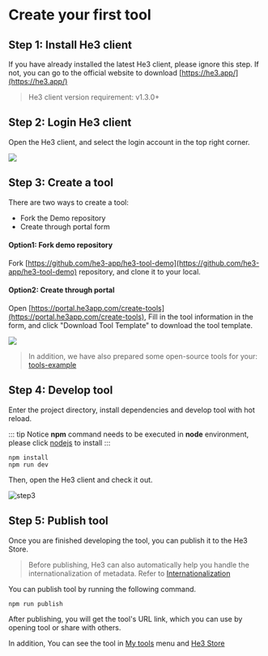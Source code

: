 # Create your first tool

## Step 1: Install He3 client

If you have already installed the latest He3 client, please ignore this step. If not, you can go to the official website to download [https://he3.app/](https://he3.app/)

> He3 client version requirement: v1.3.0+

## Step 2: Login He3 client

Open the He3 client, and select the login account in the top right corner.

![](/guide/1.png)

## Step 3: Create a tool

There are two ways to create a tool:

- Fork the Demo repository
- Create through portal form

#### Option1: Fork demo repository

Fork [https://github.com/he3-app/he3-tool-demo](https://github.com/he3-app/he3-tool-demo) repository, and clone it to your local.

#### Option2: Create through portal

Open [https://portal.he3app.com/create-tools](https://portal.he3app.com/create-tools), Fill in the tool information in the form, and click "Download Tool Template" to download the tool template.

![](/guide/2.png)

> In addition, we have also prepared some open-source tools for your: [tools-example](https://github.com/he3-app/tools-example)

## Step 4: Develop tool

Enter the project directory, install dependencies and develop tool with hot reload.

::: tip Notice
**npm** command needs to be executed in **node** environment, please click [nodejs](https://nodejs.org/) to install
:::

```shell
npm install
npm run dev
```

Then, open the He3 client and check it out.

![step3](/guide/3.png)

## Step 5: Publish tool

Once you are finished developing the tool, you can publish it to the He3 Store.

> Before publishing, He3 can also automatically help you handle the internationalization of metadata. Refer to [Internationalization](./advance/i18n.md)

You can publish tool by running the following command.

```shell
npm run publish
```

After publishing, you will get the tool's URL link, which you can use by opening tool or share with others.

In addition, You can see the tool in [My tools](https://portal.he3app.com/my-tools) menu and [He3 Store](https://portal.he3app.com/tools?page=1)
